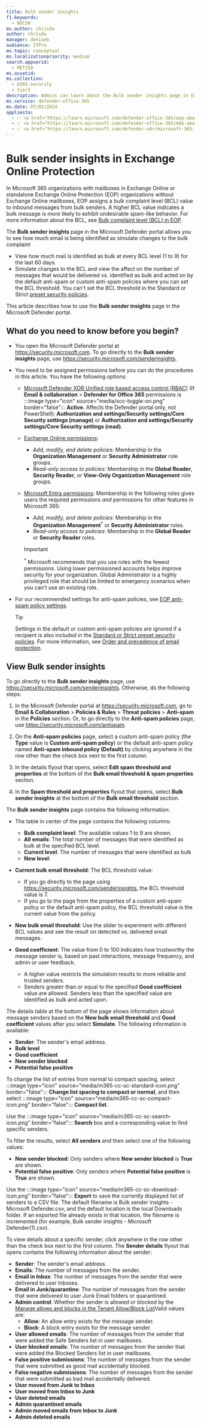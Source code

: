 ```yaml
---
title: Bulk sender insights
f1.keywords: 
  - NOCSH
ms.author: chrisda
author: chrisda
manager: deniseb
audience: ITPro
ms.topic: conceptual
ms.localizationpriority: medium
search.appverid: 
  - MET150
ms.assetid:
ms.collection: 
  - m365-security
  - tier2
description: Admins can learn about the Bulk sender insights page in Exchange Online Protection (EOP) to simulate the effect of the bulk complaint level (BCL) on allowed or blocked messages..
ms.service: defender-office-365
ms.date: 07/01/2024
appliesto:
  - ✅ <a href="https://learn.microsoft.com/defender-office-365/eop-about" target="_blank">Exchange Online Protection</a>
  - ✅ <a href="https://learn.microsoft.com/defender-office-365/mdo-about#defender-for-office-365-plan-1-vs-plan-2-cheat-sheet" target="_blank">Microsoft Defender for Office 365 Plan 1 and Plan 2</a>
  - ✅ <a href="https://learn.microsoft.com/defender-xdr/microsoft-365-defender" target="_blank">Microsoft Defender XDR</a>
---
```


# Bulk sender insights in Exchange Online Protection

In Microsoft 365 organizations with mailboxes in Exchange Online or standalone Exchange Online Protection (EOP) organizations without Exchange Online mailboxes, EOP assigns a bulk complaint level (BCL) value to inbound messages from bulk senders. A higher BCL value indicates a bulk message is more likely to exhibit undesirable spam-like behavior. For more information about the BCL, see [Bulk complaint level (BCL) in EOP](anti-spam-bulk-complaint-level-bcl-about.md).

The **Bulk sender insights** page in the Microsoft Defender portal allows you to see how much email is being identified as simulate changes to the bulk complaint 

- View how much mail is identified as bulk at every BCL level (1 to 9) for the last 60 days.
- Simulate changes to the BCL and view the affect on the number of messages that would be delivered vs. identified as bulk and acted on by the default anti-spam or custom anti-spam policies where you can set the BCL threshold. You can't set the BCL threshold in the Standard or Strict [preset security policies](preset-security-policies.md).

This article describes how to use the **Bulk sender insights** page in the Microsoft Defender portal.

## What do you need to know before you begin?

- You open the Microsoft Defender portal at <https://security.microsoft.com>. To go directly to the **Bulk sender insights** page, use <https://security.microsoft.com/senderinsights>.

- You need to be assigned permissions before you can do the procedures in this article. You have the following options:
  - [Microsoft Defender XDR Unified role based access control (RBAC)](/defender-xdr/manage-rbac) (If **Email & collaboration** \> **Defender for Office 365** permissions is :::image type="icon" source="media/scc-toggle-on.png" border="false"::: **Active**. Affects the Defender portal only, not PowerShell): **Authorization and settings/Security settings/Core Security settings (manage)** or **Authorization and settings/Security settings/Core Security settings (read)**.
  - [Exchange Online permissions](/exchange/permissions-exo/permissions-exo):
    - _Add, modify, and delete policies_: Membership in the **Organization Management** or **Security Administrator** role groups.
    - _Read-only access to policies_: Membership in the **Global Reader**, **Security Reader**, or **View-Only Organization Management** role groups.
  - [Microsoft Entra permissions](/entra/identity/role-based-access-control/manage-roles-portal): Membership in the following roles gives users the required permissions _and_ permissions for other features in Microsoft 365:
    - _Add, modify, and delete policies_: Membership in the **Organization Management**<sup>\*</sup> or **Security Administrator** roles.
    - _Read-only access to policies_: Membership in the **Global Reader** or **Security Reader** roles.

    > [!IMPORTANT]
    > <sup>\*</sup> Microsoft recommends that you use roles with the fewest permissions. Using lower permissioned accounts helps improve security for your organization. Global Administrator is a highly privileged role that should be limited to emergency scenarios when you can't use an existing role.

- For our recommended settings for anti-spam policies, see [EOP anti-spam policy settings](recommended-settings-for-eop-and-office365.md#eop-anti-spam-policy-settings).

  > [!TIP]
  > Settings in the default or custom anti-spam policies are ignored if a recipient is also included in the [Standard or Strict preset security policies](preset-security-policies.md). For more information, see [Order and precedence of email protection](how-policies-and-protections-are-combined.md).

## View Bulk sender insights

To go directly to the **Bulk sender insights** page, use <https://security.microsoft.com/senderinsights>. Otherwise, do the following steps:

1. In the Microsoft Defender portal at <https://security.microsoft.com>, go to **Email & Collaboration** \> **Policies & Rules** \> **Threat policies** \> **Anti-spam** in the **Policies** section. Or, to go directly to the **Anti-spam policies** page, use <https://security.microsoft.com/antispam>.

2. On the **Anti-spam policies** page, select a custom anti-spam policy (the **Type** value is **Custom anti-spam policy**) or the default anti-spam policy named **Anti-spam inbound policy (Default)** by clicking anywhere in the row other than the check box next to the first column.

3. In the details flyout that opens, select **Edit spam threshold and properties** at the bottom of the **Bulk email threshold & spam properties** section.

4. In the **Spam threshold and properties** flyout that opens, select **Bulk sender insights** at the bottom of the **Bulk email threshold** section.

The **Bulk sender insights** page contains the following information:

- The table in center of the page contains the following columns:
  - **Bulk complaint level**: The available values 1 to 9 are shown.
  - **All emails**: The total number of messages that were identified as bulk at the specified BCL level.
  - **Current level**: The number of messages that were identified as bulk
  - **New level**:

- **Current bulk email threshold**: The BCL threshold value:
  - If you go directly to the page using <https://security.microsoft.com/senderinsights>, the BCL threshold value is 7.
  - If you go to the page from the properties of a custom anti-spam policy or the default anti-spam policy, the BCL threshold value is the current value from the policy.
- **New bulk email threshold**: Use the slider to experiment with different BCL values and see the result on detected vs. delivered email messages.
- **Good coefficient**: The value from 0 to 100 indicates how trustworthy the message sender is, based on past interactions, message frequency, and admin or user feedback.
  - A higher value restricts the simulation results to more reliable and trusted senders.
  - Senders greater than or equal to the specified **Good coefficient** value are allowed. Senders less than the specified value are identified as bulk and acted upon.

The details table at the bottom of the page shows information about message senders based on the **New bulk email threshold** and **Good coefficient** values after you select **Simulate**. The following information is available:

- **Sender**: The sender's email address.
- **Bulk level**
- **Good coefficient**
- **New sender blocked**
- **Potential false positive**

To change the list of entries from normal to compact spacing, select :::image type="icon" source="media/m365-cc-sc-standard-icon.png" border="false"::: **Change list spacing to compact or normal**, and then select :::image type="icon" source="media/m365-cc-sc-compact-icon.png" border="false"::: **Compact list**.

Use the :::image type="icon" source="media/m365-cc-sc-search-icon.png" border="false"::: **Search** box and a corresponding value to find specific senders.

To filter the results, select **All senders** and then select one of the following values:

- **New sender blocked**: Only senders where **New sender blocked** is **True** are shown.
- **Potential false positive**: Only senders where **Potential false positive** is **True** are shown.

Use the :::image type="icon" source="media/m365-cc-sc-download-icon.png" border="false"::: **Export** to save the currently displayed list of senders to a CSV file. The default filename is Bulk sender insights - Microsoft Defender.csv, and the default location is the local Downloads folder. If an exported file already exists in that location, the filename is incremented (for example, Bulk sender insights - Microsoft Defender(1).csv).

To view details about a specific sender, click anywhere in the row other than the check box next to the first column. The **Sender details** flyout that opens contains the following information about the sender:

- **Sender**: The sender's email address.
- **Emails**: The number of messages from the sender.
- **Email in Inbox**: The number of messages from the sender that were delivered to user Inboxes.
- **Email in Junk/quarantine**: The number of messages from the sender that were delivered to user Junk Email folders or quarantined.
- **Admin control**: Whether the sender is allowed or blocked by the [Manage allows and blocks in the Tenant Allow/Block List](tenant-allow-block-list-about.md)Valid values are:
  - **Allow**: An allow entry exists for the message sender.
  - **Block**: A block entry exists for the message sender.
- **User allowed emails**: The number of messages from the sender that were added the Safe Senders list in user mailboxes.
- **User blocked emails**: The number of messages from the sender that were added the Blocked Senders list in user mailboxes.
- **False positive submissions**: The number of messages from the sender that were submitted as good mail accidentally blocked.
- **False negative submissions**: The number of messages from the sender that were submitted as bad mail accidentally delivered.
- **User moved from Junk to Inbox**
- **User moved from Inbox to Junk**
- **User deleted emails**
- **Admin quarantined emails**
- **Admin moved emails from Inbox to Junk**
- **Admin deleted emails**
